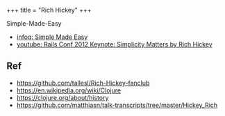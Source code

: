 +++
title = "Rich Hickey"
+++

Simple-Made-Easy

- [infoq: Simple Made Easy](https://www.infoq.com/presentations/Simple-Made-Easy/)
- [youtube: Rails Conf 2012 Keynote: Simplicity Matters by Rich Hickey](https://www.youtube.com/watch?v=rI8tNMsozo0)
 
## Ref

- <https://github.com/tallesl/Rich-Hickey-fanclub>
- <https://en.wikipedia.org/wiki/Clojure>
- <https://clojure.org/about/history>
- <https://github.com/matthiasn/talk-transcripts/tree/master/Hickey_Rich>
